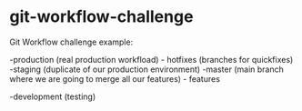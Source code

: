 # git-workflow-challenge
Git Workflow challenge example:

-production (real production workfload)
	- hotfixes (branches for quickfixes)
-staging (duplicate of our production environment)
-master (main branch where we are going to merge all our features)
	- features

-development (testing)

